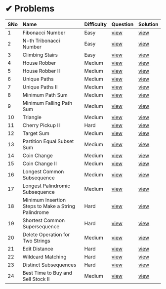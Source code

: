 # ✔ Problems

SNo | Name | Difficulty | Question | Solution |
----|:-----|------------|----------|----------|
1 | Fibonacci Number | Easy | [view](https://leetcode.com/problems/fibonacci-number/) | [view](509.%20Fibonacci%20Number.cpp)
2 | N-th Tribonacci Number | Easy | [view](https://leetcode.com/problems/n-th-tribonacci-number/) | [view](1137.%20N-th%20Tribonacci%20Number.cpp)
3 | Climbing Stairs | Easy | [view](https://leetcode.com/problems/climbing-stairs/) | [view](70.%20Climbing%20Stairs.cpp)
4 | House Robber | Medium | [view](https://leetcode.com/problems/house-robber/) | [view](198.%20House%20Robber.cpp)
5 | House Robber II | Medium | [view](https://leetcode.com/problems/house-robber-ii/) | [view](213.%20House%20Robber%20II.cpp)
6 | Unique Paths | Medium | [view](https://leetcode.com/problems/unique-paths/) | [view](62.%20Unique%20Paths.cpp)
7 | Unique Paths II | Medium | [view](https://leetcode.com/problems/unique-paths-ii/) | [view](63.%20Unique%20Paths%20II.cpp)
8 | Minimum Path Sum | Medium | [view](https://leetcode.com/problems/minimum-path-sum/) | [view](64.%20Minimum%20Path%20Sum.cpp)
9 | Minimum Falling Path Sum | Medium | [view](https://leetcode.com/problems/minimum-falling-path-sum/) | [view](931.%20Minimum%20Falling%20Path%20Sum.cpp)
10 | Triangle | Medium | [view](https://leetcode.com/problems/triangle/) | [view](120.%20Triangle.cpp)
11 | Cherry Pickup II | Hard | [view](https://leetcode.com/problems/cherry-pickup-ii/) | [view](1463.%20Cherry%20Pickup%20II.cpp)
12 | Target Sum | Medium | [view](https://leetcode.com/problems/target-sum/) | [view](494.%20Target%20Sum.cpp)
13 | Partition Equal Subset Sum | Medium | [view](https://leetcode.com/problems/partition-equal-subset-sum/) | [view](416.%20Partition%20Equal%20Subset%20Sum.cpp)
14 | Coin Change | Medium | [view](https://leetcode.com/problems/coin-change/) | [view](416.%20Partition%20Equal%20Subset%20Sum.cpp)
15 | Coin Change II | Medium | [view](https://leetcode.com/problems/coin-change-ii/) | [view](518.%20Coin%20Change%20II.cpp)
16 | Longest Common Subsequence | Medium | [view](https://leetcode.com/problems/longest-common-subsequence/) | [view](1143.%20Longest%20Common%20Subsequence.cpp)
17 | Longest Palindromic Subsequence | Medium | [view](https://leetcode.com/problems/longest-palindromic-subsequence/) | [view](516.%20Longest%20Palindromic%20Subsequence.cpp)
18 | Minimum Insertion Steps to Make a String Palindrome | Hard | [view](https://leetcode.com/problems/minimum-insertion-steps-to-make-a-string-palindrome/) | [view](1312.%20Minimum%20Insertion%20Steps%20to%20Make%20a%20String%20Palindrome.cpp)
19 | Shortest Common Supersequence | Hard | [view](https://leetcode.com/problems/shortest-common-supersequence/) | [view](1092.%20Shortest%20Common%20Supersequence.cpp)
20 | Delete Operation for Two Strings | Medium | [view](https://leetcode.com/problems/delete-operation-for-two-strings/) | [view](583.%20Delete%20Operation%20for%20Two%20Strings.cpp)
21 | Edit Distance | Hard | [view](https://leetcode.com/problems/edit-distance/) | [view](72.%20Edit%20Distance.cpp)
22 | Wildcard Matching | Hard | [view](https://leetcode.com/problems/wildcard-matching/) | [view](44.%20Wildcard%20Matching.cpp)
23 | Distinct Subsequences | Hard | [view](https://leetcode.com/problems/distinct-subsequences/) | [view](115.%20Distinct%20Subsequences.cpp)
24 | Best Time to Buy and Sell Stock II | Medium | [view](https://leetcode.com/problems/best-time-to-buy-and-sell-stock-ii/) | [view](122.%20Best%20Time%20to%20Buy%20and%20Sell%20Stock%20II.cpp)
